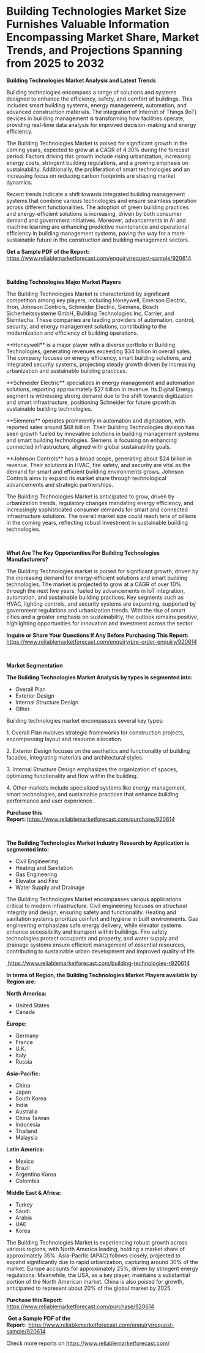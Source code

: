 <p><h1>Building Technologies Market Size Furnishes Valuable Information Encompassing Market Share, Market Trends, and Projections Spanning from 2025 to 2032</h1></p><p><strong>Building Technologies Market Analysis and Latest Trends</strong></p>
<p><p>Building technologies encompass a range of solutions and systems designed to enhance the efficiency, safety, and comfort of buildings. This includes smart building systems, energy management, automation, and advanced construction materials. The integration of Internet of Things (IoT) devices in building management is transforming how facilities operate, providing real-time data analysis for improved decision-making and energy efficiency.</p><p>The Building Technologies Market is poised for significant growth in the coming years, expected to grow at a CAGR of 4.30% during the forecast period. Factors driving this growth include rising urbanization, increasing energy costs, stringent building regulations, and a growing emphasis on sustainability. Additionally, the proliferation of smart technologies and an increasing focus on reducing carbon footprints are shaping market dynamics.</p><p>Recent trends indicate a shift towards integrated building management systems that combine various technologies and ensure seamless operation across different functionalities. The adoption of green building practices and energy-efficient solutions is increasing, driven by both consumer demand and government initiatives. Moreover, advancements in AI and machine learning are enhancing predictive maintenance and operational efficiency in building management systems, paving the way for a more sustainable future in the construction and building management sectors.</p></p>
<p><strong>Get a Sample PDF of the Report:&nbsp;</strong> <a href="https://www.reliablemarketforecast.com/enquiry/request-sample/920614?utm_campaign=3053&utm_medium=2&utm_source=Github&utm_content=ia&utm_term=05032025&utm_id=building-technologies">https://www.reliablemarketforecast.com/enquiry/request-sample/920614</a></p>
<p>&nbsp;</p>
<p><strong>Building Technologies Major Market Players</strong></p>
<p><p>The Building Technologies Market is characterized by significant competition among key players, including Honeywell, Emerson Electric, Itron, Johnson Controls, Schneider Electric, Siemens, Bosch Sicherheitssysteme GmbH, Building Technologies Inc, Carrier, and Siemtecha. These companies are leading providers of automation, control, security, and energy management solutions, contributing to the modernization and efficiency of building operations.</p><p>**Honeywell** is a major player with a diverse portfolio in Building Technologies, generating revenues exceeding $34 billion in overall sales. The company focuses on energy efficiency, smart building solutions, and integrated security systems, projecting steady growth driven by increasing urbanization and sustainable building practices.</p><p>**Schneider Electric** specializes in energy management and automation solutions, reporting approximately $27 billion in revenue. Its Digital Energy segment is witnessing strong demand due to the shift towards digitization and smart infrastructure, positioning Schneider for future growth in sustainable building technologies.</p><p>**Siemens** operates prominently in automation and digitization, with reported sales around $68 billion. Their Building Technologies division has seen growth fueled by innovative solutions in building management systems and smart building technologies. Siemens is focusing on enhancing connected infrastructure, aligned with global sustainability goals.</p><p>**Johnson Controls** has a broad scope, generating about $24 billion in revenue. Their solutions in HVAC, fire safety, and security are vital as the demand for smart and efficient building environments grows. Johnson Controls aims to expand its market share through technological advancements and strategic partnerships.</p><p>The Building Technologies Market is anticipated to grow, driven by urbanization trends, regulatory changes mandating energy efficiency, and increasingly sophisticated consumer demands for smart and connected infrastructure solutions. The overall market size could reach tens of billions in the coming years, reflecting robust investment in sustainable building technologies.</p></p>
<p>&nbsp;</p>
<p><strong>What Are The Key Opportunities For Building Technologies Manufacturers?</strong></p>
<p><p>The Building Technologies market is poised for significant growth, driven by the increasing demand for energy-efficient solutions and smart building technologies. The market is projected to grow at a CAGR of over 10% through the next five years, fueled by advancements in IoT integration, automation, and sustainable building practices. Key segments such as HVAC, lighting controls, and security systems are expanding, supported by government regulations and urbanization trends. With the rise of smart cities and a greater emphasis on sustainability, the outlook remains positive, highlighting opportunities for innovation and investment across the sector.</p></p>
<p><strong>Inquire or Share Your Questions If Any Before Purchasing This Report:</strong> <a href="https://www.reliablemarketforecast.com/enquiry/pre-order-enquiry/920614?utm_campaign=3053&utm_medium=2&utm_source=Github&utm_content=ia&utm_term=05032025&utm_id=building-technologies">https://www.reliablemarketforecast.com/enquiry/pre-order-enquiry/920614</a></p>
<p>&nbsp;</p>
<p><strong>Market Segmentation</strong></p>
<p><strong>The Building Technologies Market Analysis by types is segmented into:</strong></p>
<p><ul><li>Overall Plan</li><li>Exterior Design</li><li>Internal Structure Design</li><li>Other</li></ul></p>
<p><p>Building technologies market encompasses several key types: </p><p>1. Overall Plan involves strategic frameworks for construction projects, encompassing layout and resource allocation.  </p><p>2. Exterior Design focuses on the aesthetics and functionality of building facades, integrating materials and architectural styles.  </p><p>3. Internal Structure Design emphasizes the organization of spaces, optimizing functionality and flow within the building.  </p><p>4. Other markets include specialized systems like energy management, smart technologies, and sustainable practices that enhance building performance and user experience.</p></p>
<p><strong>Purchase this Report:&nbsp;</strong><a href="https://www.reliablemarketforecast.com/purchase/920614?utm_campaign=3053&utm_medium=2&utm_source=Github&utm_content=ia&utm_term=05032025&utm_id=building-technologies">https://www.reliablemarketforecast.com/purchase/920614</a></p>
<p>&nbsp;</p>
<p><strong>The Building Technologies Market Industry Research by Application is segmented into:</strong></p>
<p><ul><li>Civil Engineering</li><li>Heating and Sanitation</li><li>Gas Engineering</li><li>Elevator and Fire</li><li>Water Supply and Drainage</li></ul></p>
<p><p>The Building Technologies Market encompasses various applications critical to modern infrastructure. Civil engineering focuses on structural integrity and design, ensuring safety and functionality. Heating and sanitation systems prioritize comfort and hygiene in built environments. Gas engineering emphasizes safe energy delivery, while elevator systems enhance accessibility and transport within buildings. Fire safety technologies protect occupants and property, and water supply and drainage systems ensure efficient management of essential resources, contributing to sustainable urban development and improved quality of life.</p></p>
<p><a href="https://www.reliablemarketforecast.com/building-technologies-r920614?utm_campaign=3053&utm_medium=2&utm_source=Github&utm_content=ia&utm_term=05032025&utm_id=building-technologies">&nbsp;https://www.reliablemarketforecast.com/building-technologies-r920614</a></p>
<p><strong>In terms of Region, the Building Technologies Market Players available by Region are:</strong></p>
<p>
    <p> <strong> North America: </strong>
        <ul>
            <li>United States</li>
            <li>Canada</li>
        </ul>
        </p> 
    <p> <strong> Europe: </strong>
        <ul>
            <li>Germany</li>
            <li>France</li>
            <li>U.K.</li>
            <li>Italy</li>
            <li>Russia</li>
        </ul>
        </p> 
    <p> <strong> Asia-Pacific: </strong>
        <ul>
            <li>China</li>
            <li>Japan</li>
            <li>South Korea</li>
            <li>India</li>
            <li>Australia</li>
            <li>China Taiwan</li>
            <li>Indonesia</li>
            <li>Thailand</li>
            <li>Malaysia</li>
        </ul>
        </p> 
    <p> <strong> Latin America: </strong>
        <ul>
            <li>Mexico</li>
            <li>Brazil</li>
            <li>Argentina Korea</li>
            <li>Colombia</li>
        </ul>
        </p> 
    <p> <strong> Middle East & Africa: </strong>
        <ul>
            <li>Turkey</li>
            <li>Saudi</li>
            <li>Arabia</li>
            <li>UAE</li>
            <li>Korea</li>
        </ul>
    </p>
    </p>
<p><p>The Building Technologies Market is experiencing robust growth across various regions, with North America leading, holding a market share of approximately 35%. Asia-Pacific (APAC) follows closely, projected to expand significantly due to rapid urbanization, capturing around 30% of the market. Europe accounts for approximately 25%, driven by stringent energy regulations. Meanwhile, the USA, as a key player, maintains a substantial portion of the North American market. China is also poised for growth, anticipated to represent about 20% of the global market by 2025.</p></p>
<p><strong>Purchase this Report: </strong><a href="https://www.reliablemarketforecast.com/purchase/920614?utm_campaign=3053&utm_medium=2&utm_source=Github&utm_content=ia&utm_term=05032025&utm_id=building-technologies">https://www.reliablemarketforecast.com/purchase/920614</a></p>
<p>&nbsp;<strong>Get a Sample PDF of the Report:&nbsp;&nbsp;</strong><a href="https://www.reliablemarketforecast.com/enquiry/request-sample/920614?utm_campaign=3053&utm_medium=2&utm_source=Github&utm_content=ia&utm_term=05032025&utm_id=building-technologies">https://www.reliablemarketforecast.com/enquiry/request-sample/920614</a></p>
<p><strong></strong></p>
<p>Check more reports on <a href="https://www.reliablemarketforecast.com/?utm_campaign=3053&utm_medium=2&utm_source=Github&utm_content=ia&utm_term=05032025&utm_id=building-technologies">https://www.reliablemarketforecast.com/</a></p>